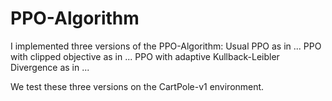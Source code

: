 # PPO-Algorithm

I implemented three versions of the PPO-Algorithm:
	Usual PPO as in ...
	PPO with clipped objective as in ...
	PPO with adaptive Kullback-Leibler Divergence as in ...
	
We test these three versions on the CartPole-v1 environment.
  
